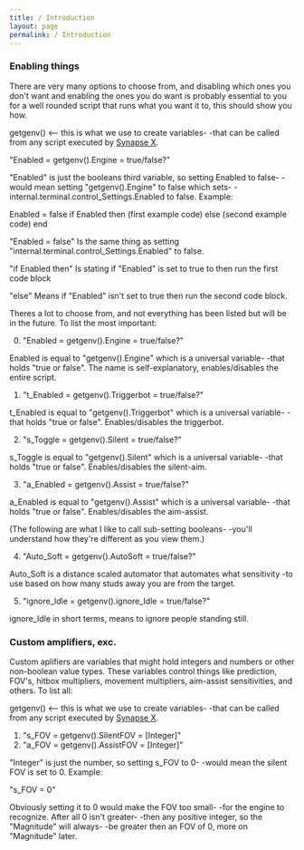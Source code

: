 ```yaml
---
title: / Introduction
layout: page
permalink: / Introduction
---
```


### Enabling things

There are very many options to choose from, and disabling which ones you don't want and enabling the ones you do want is probably essential to you for a well rounded script that runs what you want it to, this should show you how.

getgenv() <-- this is what we use to create variables- 
-that can be called from any script executed by [Synapse X](https://x.synapse.to/).

"Enabled = getgenv().Engine = true/false?"

"Enabled" is just the booleans third variable, so setting Enabled to false-
-would mean setting "getgenv().Engine" to false which sets-
-internal.terminal.control_Settings.Enabled to false. Example:

Enabled = false
if Enabled then
   (first example code)
else
   (second example code)
end

"Enabled = false" Is the same thing as setting 
"internal.terminal.control_Settings.Enabled" to false.

"if Enabled then" Is stating if "Enabled" 
is set to true to then run the first code block

"else" Means if "Enabled" isn't set to true 
then run the second code block.

Theres a lot to choose from, and not everything has been listed but will be in the future. To list the most important:


0. "Enabled = getgenv().Engine = true/false?"

 Enabled is equal to "getgenv().Engine" which is a universal variable-
 -that holds "true or false". The name is self-explanatory, enables/disables the entire script.

1. "t_Enabled = getgenv().Triggerbot = true/false?"

 t_Enabled is equal to "getgenv().Triggerbot" which is a universal variable-
 -that holds "true or false". Enables/disables the triggerbot.

2. "s_Toggle = getgenv().Silent = true/false?"

 s_Toggle is equal to "getgenv().Silent" which is a universal variable-
 -that holds "true or false". Enables/disables the silent-aim.

3. "a_Enabled = getgenv().Assist = true/false?"

 a_Enabled is equal to "getgenv().Assist" which is a universal variable-
 -that holds "true or false". Enables/disables the aim-assist.

(The following are what I like to call sub-setting booleans-
-you'll understand how they're different as you view them.)

4. "Auto_Soft = getgenv().AutoSoft = true/false?"

 Auto_Soft is a distance scaled automator that automates what sensitivity
 -to use based on how many studs away you are from the target.

5. "ignore_Idle = getgenv().ignore_Idle = true/false?"

 ignore_Idle in short terms, means to ignore people standing still.


### Custom amplifiers, exc.

Custom aplifiers are variables that might hold integers and numbers or other non-boolean value types. These variables control things like prediction, FOV's, hitbox multipliers, movement multipliers, aim-assist sensitivities, and others. To list all:

getgenv() <-- this is what we use to create variables- 
-that can be called from any script executed by [Synapse X](https://x.synapse.to/).

1. "s_FOV = getgenv().SilentFOV = [Integer]"
2. "a_FOV = getgenv().AssistFOV = [Integer]"

"Integer" is just the number, so setting s_FOV to 0-
-would mean the silent FOV is set to 0. Example:

"s_FOV = 0"

Obviously setting it to 0 would make the FOV too small-
-for the engine to recognize. After all 0 isn't greater-
-then any positive integer, so the "Magnitude" will always-
-be greater then an FOV of 0, more on "Magnitude" later.
